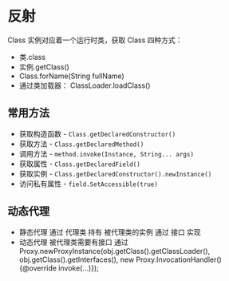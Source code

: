 # 反射

Class 实例对应着一个运行时类，获取 Class 四种方式：

- 类.class
- 实例.getClass()
- Class.forName(String fullName)
- 通过类加载器： ClassLoader.loadClass()

## 常用方法

- 获取构造函数 - `Class.getDeclaredConstructor()`
- 获取方法 - `Class.getDeclaredMethod()`
- 调用方法 - `method.invoke(Instance, String... args)`
- 获取属性 - `Class.getDeclaredField()`
- 获取实例 - `Class.getDeclaredConstructor().newInstance()`
- 访问私有属性 - `field.SetAccessible(true)`

## 动态代理

- 静态代理
  通过 代理类 持有 被代理类的实例 通过 接口 实现
- 动态代理
  被代理类需要有接口
  通过 Proxy.newProxyInstance(obj.getClass().getClassLoader(), obj.getClass().getInterfaces(),
                new Proxy.InvocationHandler() {@override invoke(...)});